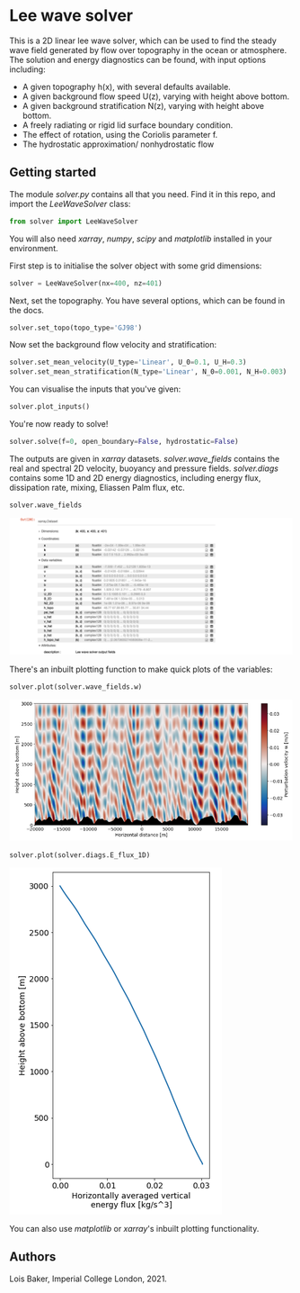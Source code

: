 # Lee wave solver
This is a 2D linear lee wave solver, which can be used to find the steady wave field generated by flow over topography in the ocean or atmosphere.
The solution and energy diagnostics can be found, with input options including:
- A given topography h(x), with several defaults available.
- A given background flow speed U(z), varying with height above bottom.
- A given background stratification N(z), varying with height above bottom.
- A freely radiating or rigid lid surface boundary condition.
- The effect of rotation, using the Coriolis parameter f.
- The hydrostatic approximation/ nonhydrostatic flow

## Getting started
The module *solver.py* contains all that you need. Find it in this repo, and import the *LeeWaveSolver* class:
```python
from solver import LeeWaveSolver
```
You will also need *xarray*, *numpy*, *scipy* and *matplotlib* installed in your environment.

First step is to initialise the solver object with some grid dimensions:
```python
solver = LeeWaveSolver(nx=400, nz=401)
```
Next, set the topography. You have several options, which can be found in the docs.
```python
solver.set_topo(topo_type='GJ98')
```
Now set the background flow velocity and stratification:
```python
solver.set_mean_velocity(U_type='Linear', U_0=0.1, U_H=0.3)
solver.set_mean_stratification(N_type='Linear', N_0=0.001, N_H=0.003)
```
You can visualise the inputs that you've given:
```python
solver.plot_inputs()
```
You're now ready to solve! 
```python
solver.solve(f=0, open_boundary=False, hydrostatic=False)
```
The outputs are given in *xarray* datasets. *solver.wave_fields* contains the real and spectral 2D velocity, buoyancy and pressure fields.
*solver.diags* contains some 1D and 2D energy diagnostics, including energy flux, dissipation rate, mixing, Eliassen Palm flux, etc.
```python
solver.wave_fields
```
![wave fields array output](wave_fields.png)

There's an inbuilt plotting function to make quick plots of the variables:
```python
solver.plot(solver.wave_fields.w)
```
![w pcolormesh plot](w.png)
```python
solver.plot(solver.diags.E_flux_1D)
```
![Eflux plot](Eflux.png)

You can also use *matplotlib* or *xarray*'s inbuilt plotting functionality.

## Authors

Lois Baker, Imperial College London, 2021. 
